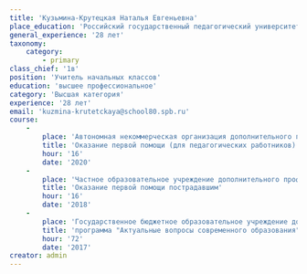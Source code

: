 ```yaml
---
title: 'Кузьмина-Крутецкая Наталья Евгеньевна'
place_education: 'Российский государственный педагогический университет им. А.И. Герцена'
general_experience: '28 лет'
taxonomy:
    category:
        - primary
class_chief: '1в'
position: 'Учитель начальных классов'
education: 'высшее профессиональное'
category: 'Высшая категория'
experience: '28 лет'
email: 'kuzmina-krutetckaya@school80.spb.ru'
course: 
    -
        place: 'Автономная некоммерческая организация дополнительного профессионального образования "Учебный центр "Педагогический альянс"'
        title: 'Оказание первой помощи (для педагогических работников)'
        hour: '16'
        date: '2020'
    -
        place: 'Частное образовательное учреждение дополнительного профессионального образования Образовательный центр охраны труда'
        title: 'Оказание первой помощи пострадавшим'
        hour: '16'
        date: '2018'
    -
        place: 'Государственное бюджетное образовательное учреждение дополнительного педагогического профессионального образования Центр повышения квалификации специалистов Петроградского района Санкт-Петербурга "Информационно-методический центр"'
        title: 'программа "Актуальные вопросы современного образования" модуль "Реализация ФГОС НОО. Достижение планируемых результатов начального общего образования"'
        hour: '72'
        date: '2017'
creator: admin
---
```

